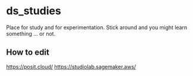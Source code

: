# ds_studies
Place for study and  for experimentation. Stick around and you might learn something ... or not.

## How to edit

https://posit.cloud/
https://studiolab.sagemaker.aws/
